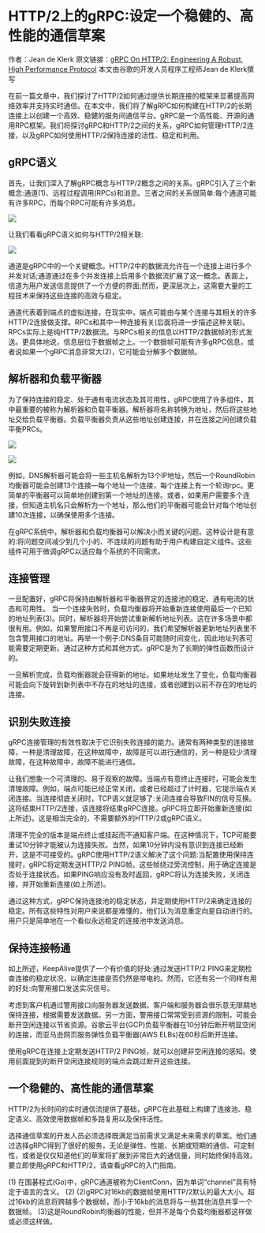 ﻿# HTTP/2上的gRPC:设定一个稳健的、高性能的通信草案

作者：Jean de Klerk 
原文链接：[gRPC On HTTP/2: Engineering A Robust, High Performance Protocol](https://www.cncf.io/blog/2018/08/31/grpc-on-http-2-engineering-a-robust-high-performance-protocol/)
本文由谷歌的开发人员程序工程师Jean de Klerk撰写

在前一篇文章中，我们探讨了HTTP/2如何通过提供长期连接的框架来显著提高网络效率并支持实时通信。在本文中，我们将了解gRPC如何构建在HTTP/2的长期连接上以创建一个高效、稳健的服务间通信平台。gRPC是一个高性能、开源的通用RPC框架。我们将探讨gRPC和HTTP/2之间的关系，gRPC如何管理HTTP/2连接，以及gRPC如何使用HTTP/2保持连接的活性、稳定和利用。

## gRPC语义
首先，让我们深入了解gRPC概念与HTTP/2概念之间的关系。gRPC引入了三个新概念:通道(1)、远程过程调用(RPCs)和消息。三者之间的关系很简单:每个通道可能有许多RPC，而每个RPC可能有许多消息。

 ![](https://www.cncf.io/wp-content/uploads/2018/08/Screen-Shot-2018-08-27-at-10.40.40-AM-300x241.png)
 
让我们看看gRPC语义如何与HTTP/2相关联:

![](https://www.cncf.io/wp-content/uploads/2018/08/Screen-Shot-2018-08-27-at-10.41.00-AM-300x246.png)
 
通道是gRPC中的一个关键概念。HTTP/2中的数据流允许在一个连接上进行多个并发对话;通道通过在多个并发连接上启用多个数据流扩展了这一概念。表面上，信道为用户发送信息提供了一个方便的界面;然而，更深层次上，这需要大量的工程技术来保持这些连接的高效与稳定。

通道代表着到端点的虚拟连接，在现实中，端点可能由与某个连接与其相关的许多HTTP/2连接做支撑。RPCs和其中一种连接有关(后面将进一步描述这种关联)。RPCs实际上是纯HTTP/2数据流。与RPCs相关的信息以HTTP/2数据帧的形式发送。更具体地说，信息层位于数据帧之上。一个数据帧可能有许多gRPC信息，或者说如果一个gRPC消息非常大(2)，它可能会分解多个数据帧。

## 解析器和负载平衡器
为了保持连接的稳定、处于通有电流状态及其可用性，gRPC使用了许多组件，其中最重要的被称为解析器和负载平衡器。解析器将名称转换为地址，然后将这些地址交给负载平衡器。负载平衡器负责从这些地址创建连接，并在连接之间创建负载平衡PRCs。

 ![](https://www.cncf.io/wp-content/uploads/2018/08/Screen-Shot-2018-08-27-at-10.41.21-AM-300x183.png)
 
 ![](https://www.cncf.io/wp-content/uploads/2018/08/Screen-Shot-2018-08-27-at-10.41.40-AM-300x210.png)
 
例如，DNS解析器可能会将一些主机名解析为13个IP地址，然后一个RoundRobin均衡器可能会创建13个连接—每个地址一个连接，每个连接上有一个轮询rpc。更简单的平衡器可以简单地创建到第一个地址的连接。或者，如果用户需要多个连接，但知道主机名只会解析为一个地址，那么他们的平衡器可能会针对每个地址创建10次连接，以确保使用多个连接。

在gRPC系统中，解析器和负载均衡器可以解决小而关键的问题。这种设计是有意的:将问题空间减少到几个小的、不连续的问题有助于用户构建自定义组件。这些组件可用于微调gRPC以适应每个系统的不同需求。


## 连接管理
一旦配置好，gRPC将保持由解析器和平衡器界定的连接池的稳定、通有电流的状态和可用性。
当一个连接失败时，负载均衡器将开始重新连接使用最后一个已知的地址列表(3)。同时，解析器将开始尝试重新解析地址列表。这在许多场景中都很有用。例如，如果警用接口不再是可访问的，我们希望解析器更新地址列表里不包含警用接口的地址。再举一个例子:DNS条目可能随时间变化，因此地址列表可能需要定期更新。通过这种方式和其他方式，gRPC是为了长期的弹性函数而设计的。

一旦解析完成，负载均衡器就会获得新的地址。如果地址发生了变化，负载均衡器可能会向下旋转到新列表中不存在的地址的连接，或者创建到以前不存在的地址的连接。


## 识别失败连接
gRPC连接管理的有效性取决于它识别失败连接的能力。通常有两种类型的连接故障，一种是清理故障，在这种故障中，故障是可以进行通信的，另一种是较少清理故障，在这种故障中，故障不能进行通信。

让我们想象一个可清理的、易于观察的故障。当端点有意终止连接时，可能会发生清理故障。例如，端点可能已经正常关闭，或者已经超过了计时器，它提示端点关闭连接。当连接彻底关闭时，TCP语义就足够了:关闭连接会导致FIN的信号互换。这将结束HTTP/2连接，该连接将结束gRPC连接。gRPC将立即开始重新连接(如上所述)。这是相当完全的，不需要额外的HTTP/2或gRPC语义。

清理不完全的版本是端点终止或挂起而不通知客户端。在这种情况下，TCP可能要重试10分钟才能被认为连接失败。当然，如果10分钟内没有意识到连接已经断开，这是不可接受的。gRPC使用HTTP/2语义解决了这个问题:当配置使用保持连接时，gRPC将定期发送HTTP/2 PING帧。这些帧绕过旁流控制，用于确定连接是否处于连接状态。如果PING响应没有及时返回，gRPC将认为连接失败，关闭连接，并开始重新连接(如上所述)。

通过这种方式，gRPC保持连接池的稳定状态，并定期使用HTTP/2来确定连接的稳定。所有这些特性对用户来说都是难懂的，他们认为消息重定向是自动进行的。用户只是简单地在一个看似永远稳定的连接池中发送消息。


## 保持连接畅通
如上所述，KeepAlive提供了一个有价值的好处:通过发送HTTP/2 PING来定期检查连接的稳定状况，以确定连接是否仍然是带电的。然而，它还有另一个同样有用的好处:向警用接口发送实况信号。

考虑到客户机通过警用接口向服务器发送数据。客户端和服务器会很乐意无限期地保持连接，根据需要发送数据。另一方面，警用接口常常受到资源的限制，可能会断开空闲连接以节省资源。谷歌云平台(GCP)负载平衡器在10分钟后断开明显空闲的连接，而亚马逊网页服务弹性负载平衡器(AWS ELBs)在60秒后断开连接。

使用gRPC在连接上定期发送HTTP/2 PING帧，就可以创建非空闲连接的感知。使用前面提到的断开空闲连接规则的端点会跳过断开这些连接。

## 一个稳健的、高性能的通信草案
HTTP/2为长时间的实时通信流提供了基础，gRPC在此基础上构建了连接池、稳定语义、高效使用数据帧和多路复用以及保持活性。

选择通信草案的开发人员必须选择既满足当前需求又满足未来需求的草案。他们通过选择gRPC得到了很好的服务，无论是弹性、性能、长期或短期的通信、可定制性，或者是仅仅知道他们的草案将扩展到非常巨大的通信量，同时始终保持高效。要立即使用gRPC和HTTP/2，请查看gRPC的入门指南。

(1)	在围碁程式(Go)中，gRPC通道被称为ClientConn，因为单词“channel”具有特定于语言的含义。
(2)	(2)gRPC对16kb的数据帧使用HTTP/2默认的最大大小。超过16kb的消息将跨越多个数据帧，而小于16kb的消息将与一些其他消息共享一个数据帧。
(3)这是RoundRobin均衡器的性能，但并不是每个负载均衡器都这样做或必须这样做。



